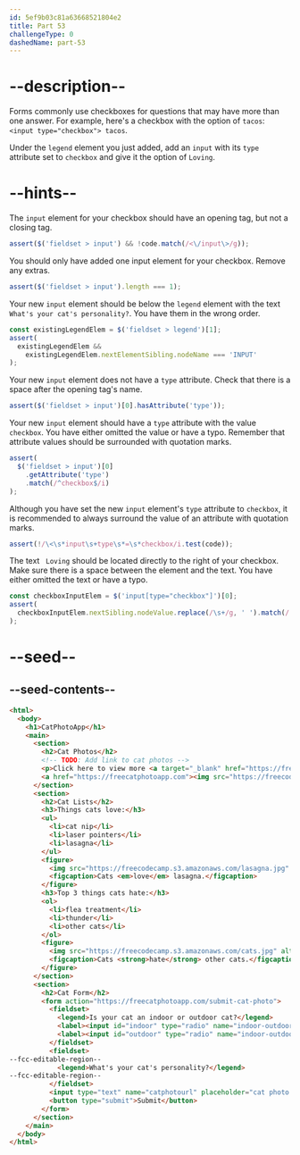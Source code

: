 ```yaml
---
id: 5ef9b03c81a63668521804e2
title: Part 53
challengeType: 0
dashedName: part-53
---
```


# --description--

Forms commonly use checkboxes for questions that may have more than one answer. For example, here's a checkbox with the option of `tacos`: `<input type="checkbox"> tacos`.

Under the `legend` element you just added, add an `input` with its `type` attribute set to `checkbox` and give it the option of `Loving`.

# --hints--

The `input` element for your checkbox should have an opening tag, but not a closing tag.

```js
assert($('fieldset > input') && !code.match(/<\/input\>/g));
```

You should only have added one input element for your checkbox. Remove any extras.

```js
assert($('fieldset > input').length === 1);
```

Your new `input` element should be below the `legend` element with the text `What's your cat's personality?`. You have them in the wrong order.

```js
const existingLegendElem = $('fieldset > legend')[1];
assert(
  existingLegendElem &&
    existingLegendElem.nextElementSibling.nodeName === 'INPUT'
);
```

Your new `input` element does not have a `type` attribute. Check that there is a space after the opening tag's name.

```js
assert($('fieldset > input')[0].hasAttribute('type'));
```

Your new `input` element should have a `type` attribute with the value `checkbox`. You have either omitted the value or have a typo. Remember that attribute values should be surrounded with quotation marks.

```js
assert(
  $('fieldset > input')[0]
    .getAttribute('type')
    .match(/^checkbox$/i)
);
```

Although you have set the new `input` element's `type` attribute to `checkbox`, it is recommended to always surround the value of an attribute with quotation marks.

```js
assert(!/\<\s*input\s+type\s*=\s*checkbox/i.test(code));
```

The text ` Loving` should be located directly to the right of your checkbox. Make sure there is a space between the element and the text. You have either omitted the text or have a typo.

```js
const checkboxInputElem = $('input[type="checkbox"]')[0];
assert(
  checkboxInputElem.nextSibling.nodeValue.replace(/\s+/g, ' ').match(/ Loving/i)
);
```

# --seed--

## --seed-contents--

```html
<html>
  <body>
    <h1>CatPhotoApp</h1>
    <main>
      <section>
        <h2>Cat Photos</h2>
        <!-- TODO: Add link to cat photos -->
        <p>Click here to view more <a target="_blank" href="https://freecatphotoapp.com">cat photos</a>.</p>
        <a href="https://freecatphotoapp.com"><img src="https://freecodecamp.s3.amazonaws.com/relaxing-cat.jpg" alt="A cute orange cat lying on its back."></a>
      </section>
      <section>
        <h2>Cat Lists</h2>
        <h3>Things cats love:</h3>
        <ul>
          <li>cat nip</li>
          <li>laser pointers</li>
          <li>lasagna</li>
        </ul>
        <figure>
          <img src="https://freecodecamp.s3.amazonaws.com/lasagna.jpg" alt="A slice of lasagna on a plate.">
          <figcaption>Cats <em>love</em> lasagna.</figcaption>  
        </figure>
        <h3>Top 3 things cats hate:</h3>
        <ol>
          <li>flea treatment</li>
          <li>thunder</li>
          <li>other cats</li>
        </ol>
        <figure>
          <img src="https://freecodecamp.s3.amazonaws.com/cats.jpg" alt="Five cats looking around a field.">
          <figcaption>Cats <strong>hate</strong> other cats.</figcaption>  
        </figure>
      </section>
      <section>
        <h2>Cat Form</h2>
        <form action="https://freecatphotoapp.com/submit-cat-photo">
          <fieldset>
            <legend>Is your cat an indoor or outdoor cat?</legend>
            <label><input id="indoor" type="radio" name="indoor-outdoor" value="indoor"> Indoor</label>
            <label><input id="outdoor" type="radio" name="indoor-outdoor" value="outdoor"> Outdoor</label>
          </fieldset>
          <fieldset>
--fcc-editable-region--
            <legend>What's your cat's personality?</legend>
--fcc-editable-region--
          </fieldset>
          <input type="text" name="catphotourl" placeholder="cat photo URL" required>
          <button type="submit">Submit</button>
        </form>
      </section>
    </main>
  </body>
</html>
```


